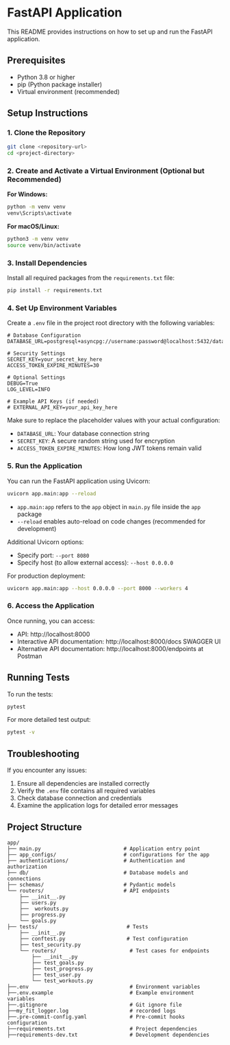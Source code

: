 # FastAPI Application

This README provides instructions on how to set up and run the FastAPI application.

## Prerequisites

- Python 3.8 or higher
- pip (Python package installer)
- Virtual environment (recommended)

## Setup Instructions

### 1. Clone the Repository

```bash
git clone <repository-url>
cd <project-directory>
```

### 2. Create and Activate a Virtual Environment (Optional but Recommended)

**For Windows:**
```bash
python -m venv venv
venv\Scripts\activate
```

**For macOS/Linux:**
```bash
python3 -m venv venv
source venv/bin/activate
```

### 3. Install Dependencies

Install all required packages from the `requirements.txt` file:

```bash
pip install -r requirements.txt
```

### 4. Set Up Environment Variables

Create a `.env` file in the project root directory with the following variables:

```
# Database Configuration
DATABASE_URL=postgresql+asyncpg://username:password@localhost:5432/database_name

# Security Settings
SECRET_KEY=your_secret_key_here
ACCESS_TOKEN_EXPIRE_MINUTES=30

# Optional Settings
DEBUG=True
LOG_LEVEL=INFO

# Example API Keys (if needed)
# EXTERNAL_API_KEY=your_api_key_here
```

Make sure to replace the placeholder values with your actual configuration:

- `DATABASE_URL`: Your database connection string
- `SECRET_KEY`: A secure random string used for encryption
- `ACCESS_TOKEN_EXPIRE_MINUTES`: How long JWT tokens remain valid

### 5. Run the Application

You can run the FastAPI application using Uvicorn:

```bash
uvicorn app.main:app --reload
```

- `app.main:app` refers to the `app` object in `main.py` file inside the `app` package
- `--reload` enables auto-reload on code changes (recommended for development)

Additional Uvicorn options:
- Specify port: `--port 8080`
- Specify host (to allow external access): `--host 0.0.0.0`

For production deployment:
```bash
uvicorn app.main:app --host 0.0.0.0 --port 8000 --workers 4
```

### 6. Access the Application

Once running, you can access:
- API: http://localhost:8000
- Interactive API documentation: http://localhost:8000/docs  SWAGGER UI
- Alternative API documentation: http://localhost:8000/endpoints at Postman

## Running Tests

To run the tests:

```bash
pytest
```

For more detailed test output:

```bash
pytest -v
```

## Troubleshooting

If you encounter any issues:

1. Ensure all dependencies are installed correctly
2. Verify the `.env` file contains all required variables
3. Check database connection and credentials
4. Examine the application logs for detailed error messages

## Project Structure

```
app/
├── main.py                           # Application entry point
├── app_configs/                      # configurations for the app
├── authentications/                  # Authentication and authorization
├── db/                               # Database models and connections
├── schemas/                          # Pydantic models
└── routers/                          # API endpoints
    ├── __init__.py
    ├── users.py
    ├──  workouts.py
    ├── progress.py 
    └── goals.py
├── tests/                             # Tests
    ├── __init__.py
    ├── conftest.py                    # Test configuration
    ├── test_security.py
    └── routers/                        # Test cases for endpoints
        ├── __init__.py
        ├── test_goals.py
        ├── test_progress.py
        ├── test_user.py 
        └── test_workouts.py
├──.env                                 # Environment variables
├──.env.example                         # Example environment variables
├──.gitignore                           # Git ignore file
├──my_fit_logger.log                    # recorded logs 
├──.pre-commit-config.yaml              # Pre-commit hooks configuration
├──requirements.txt                     # Project dependencies
├──requirements-dev.txt                 # Development dependencies







```